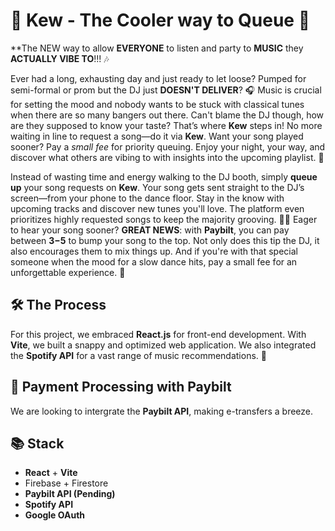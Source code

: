 # 🎉 Kew - The Cooler way to Queue 🎉

**The NEW way to allow **EVERYONE** to listen and party to **MUSIC** they **ACTUALLY VIBE TO**!!! 🎶

Ever had a long, exhausting day and just ready to let loose? Pumped for semi-formal or prom but the DJ just **DOESN'T DELIVER**? 🎧 Music is crucial for setting the mood and nobody wants to be stuck with classical tunes when there are so many bangers out there. Can't blame the DJ though, how are they supposed to know your taste? That’s where **Kew** steps in! No more waiting in line to request a song—do it via **Kew**. Want your song played sooner? Pay a *small fee* for priority queuing. Enjoy your night, your way, and discover what others are vibing to with insights into the upcoming playlist. 🎵



Instead of wasting time and energy walking to the DJ booth, simply **queue up** your song requests on **Kew**. Your song gets sent straight to the DJ’s screen—from your phone to the dance floor. Stay in the know with upcoming tracks and discover new tunes you'll love. The platform even prioritizes highly requested songs to keep the majority grooving. 🕺💃 Eager to hear your song sooner? **GREAT NEWS**: with **Paybilt**, you can pay between **$3-$5** to bump your song to the top. Not only does this tip the DJ, it also encourages them to mix things up. And if you're with that special someone when the mood for a slow dance hits, pay a small fee for an unforgettable experience. 🌌

## 🛠️ The Process

For this project, we embraced **React.js** for front-end development. With **Vite**, we built a snappy and optimized web application. We also integrated the **Spotify API** for a vast range of music recommendations. 🎤

## 💸 Payment Processing with Paybilt
We are looking to intergrate the **Paybilt API**, making e-transfers a breeze.
<!-- We're thrilled to have **Paybilt API** onboard, making e-transfers a breeze. **Paybilt** not only simplifies transactions but also aligns perfectly with our audience—students who prefer a hassle-free payment method without the need to enter card details for small payments. A big shoutout to **Paybilt** for making our project more user-friendly! 🥳 -->

## 📚 Stack

- **React** + **Vite**
- Firebase + Firestore
- **Paybilt API (Pending)**
- **Spotify API**
- **Google OAuth**

